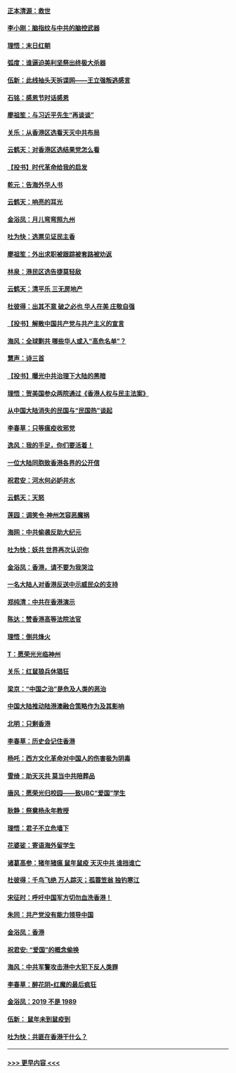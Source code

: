#### [正本清源：救世](../pages/nsc993/n11689134.md?t=11291455) 
#### [李小刚：脑指纹与中共的脑控武器](../pages/nsc993/n11688900.md?t=11291455) 
#### [理悟：末日红朝](../pages/nsc993/n11688829.md?t=11291455) 
#### [弧度：谁逼迫美利坚祭出终极大杀器](../pages/nsc993/n11688735.md?t=11291455) 
#### [伍新：此线抽头天拆谍网——王立强叛逃感言](../pages/nsc993/n11687981.md?t=11291455) 
#### [石铭：感恩节时话感恩](../pages/nsc993/n11687568.md?t=11291455) 
#### [廖祖笙：与习近平先生“再谈谈”](../pages/nsc993/n11687005.md?t=11291455) 
#### [关乐：从香港区选看天灭中共布局](../pages/nsc993/n11686647.md?t=11291455) 
#### [云鹤天：对香港区选结果党怎么看](../pages/nsc993/n11686216.md?t=11291455) 
#### [【投书】时代革命给我的启发](../pages/nsc993/n11684287.md?t=11291455) 
#### [乾元：告海外华人书](../pages/nsc993/n11684044.md?t=11291455) 
#### [云鹤天：响亮的耳光](../pages/nsc993/n11684254.md?t=11291455) 
#### [金浴凤：月儿弯弯照九州](../pages/nsc993/n11684231.md?t=11291455) 
#### [吐为快：选票见证民主香](../pages/nsc993/n11684206.md?t=11291455) 
#### [廖祖笙：外出求职被跟踪被套路被劝返](../pages/nsc993/n11683874.md?t=11291455) 
#### [林泉：港民区选告捷莫轻敌](../pages/nsc993/n11683930.md?t=11291455) 
#### [云鹤天：清平乐 三无房地产](../pages/nsc993/n11681521.md?t=11291455) 
#### [杜彼得：出其不意 破之必也 华人在美 庄敬自强](../pages/nsc993/n11679554.md?t=11291455) 
#### [【投书】解散中国共产党与共产主义的宣言](../pages/nsc993/n11679177.md?t=11291455) 
#### [海风：全球剿共 哪些华人或入“高危名单”？](../pages/nsc993/n11678617.md?t=11291455) 
#### [慧声：诗三首](../pages/nsc993/n11678848.md?t=11291455) 
#### [【投书】曝光中共治理下大陆的黑暗](../pages/nsc993/n11678674.md?t=11291455) 
#### [理悟：贺美国参众两院通过《香港人权与民主法案》](../pages/nsc993/n11678104.md?t=11291455) 
#### [从中国大陆消失的民国与“民国热”谈起](../pages/nsc993/n11678075.md?t=11291455) 
#### [李春草：只等瘟疫收邪党](../pages/nsc993/n11677308.md?t=11291455) 
#### [逸风：我的手足，你们要活着！](../pages/nsc993/n11676352.md?t=11291455) 
#### [一位大陆同胞致香港各界的公开信](../pages/nsc993/n11675761.md?t=11291455) 
#### [祝君安：河水何必妒井水](../pages/nsc993/n11675746.md?t=11291455) 
#### [云鹤天：天怒](../pages/nsc993/n11675718.md?t=11291455) 
#### [莲园：调笑令‧神州怎容恶魔祸](../pages/nsc993/n11675648.md?t=11291455) 
#### [海网：中共偷袭反助大纪元](../pages/nsc993/n11673515.md?t=11291455) 
#### [吐为快：妖共 世界再次认识你](../pages/nsc993/n11673506.md?t=11291455) 
#### [金浴凤：香港，请不要为我哭泣](../pages/nsc993/n11673248.md?t=11291455) 
#### [一名大陆人对香港反送中示威民众的支持](../pages/nsc993/n11672615.md?t=11291455) 
#### [郑纯清：中共在香港演示](../pages/nsc993/n11670539.md?t=11291455) 
#### [陈达：赞香港高等法院法官](../pages/nsc993/n11669542.md?t=11291455) 
#### [理悟：倒共烽火](../pages/nsc993/n11668844.md?t=11291455) 
#### [T：愿荣光光临神州](../pages/nsc993/n11668421.md?t=11291455) 
#### [关乐：红鼠狼兵休猖狂](../pages/nsc993/n11668378.md?t=11291455) 
#### [梁京：“中国之治”是危及人类的恶治](../pages/nsc993/n11668328.md?t=11291455) 
#### [中国大陆推动陆港澳融合策略作为及其影响](../pages/nsc993/n11668157.md?t=11291455) 
#### [北明：只剩香港](../pages/nsc993/n11668002.md?t=11291455) 
#### [李春草：历史会记住香港](../pages/nsc993/n11667927.md?t=11291455) 
#### [杨吒：西方文化革命对中国人的伤害极为阴毒](../pages/nsc993/n11664521.md?t=11291455) 
#### [雪绮：助天灭共 莫当中共陪葬品](../pages/nsc993/n11662650.md?t=11291455) 
#### [唐风：愿荣光归校园——致UBC“爱国”学生](../pages/nsc993/n11662194.md?t=11291455) 
#### [耿静：祭奠杨永年教授](../pages/nsc993/n11662514.md?t=11291455) 
#### [理悟：君子不立危墙下](../pages/nsc993/n11662172.md?t=11291455) 
#### [花婆娑：寄语海外留学生](../pages/nsc993/n11662121.md?t=11291455) 
#### [诸葛高参：猪年猪瘟 鼠年鼠疫 天灭中共 谁挡谁亡](../pages/nsc993/n11661980.md?t=11291455) 
#### [杜彼得：千鸟飞绝 万人踪灭；孤蓑笠翁 独钓寒江](../pages/nsc993/n11661170.md?t=11291455) 
#### [宋征时：呼吁中国军方切勿血洗香港！](../pages/nsc993/n11415318.md?t=11291455) 
#### [朱同：共产党没有能力领导中国](../pages/nsc993/n11660421.md?t=11291455) 
#### [金浴凤：香港](../pages/nsc993/n11660419.md?t=11291455) 
#### [祝君安: “爱国”的概念偷换](../pages/nsc993/n11659706.md?t=11291455) 
#### [海风：中共军警攻击港中大犯下反人类罪](../pages/nsc993/n11659632.md?t=11291455) 
#### [李春草：醉花阴•红魔的最后疯狂](../pages/nsc993/n11659287.md?t=11291455) 
#### [金浴凤：2019 不是 1989](../pages/nsc993/n11657663.md?t=11291455) 
#### [伍新： 鼠年未到鼠疫到](../pages/nsc993/n11655098.md?t=11291455) 
#### [吐为快：共匪在香港干什么？](../pages/nsc993/n11654891.md?t=11291455) 

----
#### [ >>> 更早内容 <<< ](../indexes/nsc993-earlier.md)
